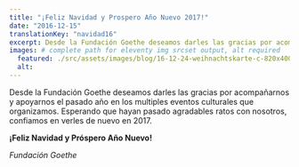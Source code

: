 ```yaml
---
title: "¡Feliz Navidad y Prospero Año Nuevo 2017!"
date: "2016-12-15"
translationKey: "navidad16"
excerpt: Desde la Fundación Goethe deseamos darles las gracias por acompañarnos y apoyarnos el pasado año en los multiples eventos culturales que organizamos.
images: # complete path for eleventy img srcset output, alt required
  featured: ./src/assets/images/blog/16-12-24-weihnachtskarte-c-820x400.jpg
  alt:
---
```


Desde la Fundación Goethe deseamos darles las gracias por acompañarnos y apoyarnos el pasado año en los multiples eventos culturales que organizamos. Esperando que hayan pasado agradables ratos con nosotros, confiamos en verles de nuevo en 2017.

**¡Feliz Navidad y Próspero Año Nuevo!**

_Fundación Goethe_
